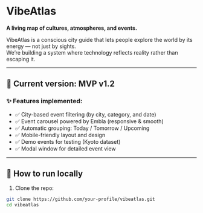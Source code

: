 # VibeAtlas

**A living map of cultures, atmospheres, and events.**

VibeAtlas is a conscious city guide that lets people explore the world by its energy — not just by sights.  
We’re building a system where technology reflects reality rather than escaping it.

---

## 🔧 Current version: MVP v1.2

### ✨ Features implemented:

- ✅ City-based event filtering (by city, category, and date)
- ✅ Event carousel powered by Embla (responsive & smooth)
- ✅ Automatic grouping: Today / Tomorrow / Upcoming
- ✅ Mobile-friendly layout and design
- ✅ Demo events for testing (Kyoto dataset)
- ✅ Modal window for detailed event view

---

## 🧪 How to run locally

1. Clone the repo:

```bash
git clone https://github.com/your-profile/vibeatlas.git
cd vibeatlas
